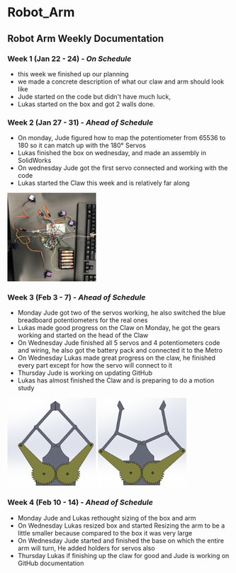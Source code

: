 # Robot_Arm

## Robot Arm Weekly Documentation

### Week 1 (Jan 22 - 24) - *On Schedule*

* this week we finished up our planning
* we made a concrete description of what our claw and arm should look like
* Jude started on the code but didn't have much luck,
* Lukas started on the box and got 2 walls done.

### Week 2 (Jan 27 - 31) - *Ahead of Schedule*

* On monday, Jude figured how to map the potentiometer from 65536 to 180 so it can match up with the 180° Servos
* Lukas finished the box on wednesday, and made an assembly in SolidWorks
* On wednesday Jude got the first servo connected and working with the code
* Lukas started the Claw this week and is relatively far along

<img src="Media/Wiring_Battery_Pack.jpg" width="200" height="200">


### Week 3 (Feb 3 - 7) - *Ahead of Schedule*

* Monday Jude got two of the servos working, he also switched the blue breadboard potentiometers for the real ones
* Lukas made good progress on the Claw on Monday, he got the gears working and started on the head of the Claw
* On Wednesday Jude finished all 5 servos and 4 potentiometers code and wiring, he also got the battery pack and connected it to the Metro
* On Wednesday Lukas made great progress on the claw, he finished every part except for how the servo will connect to it
* Thursday Jude is working on updating GitHub
* Lukas has almost finished the Claw and is preparing to do a motion study

<img src="Media/Claw_Closed_Image.png" width="200" height="200">    <img src="Media/Claw_Open_Image.png" width="200" height="200">

### Week 4 (Feb 10 - 14) - *Ahead of Schedule*

* Monday Jude and Lukas rethought sizing of the box and arm
* On Wednesday Lukas resized box and started Resizing the arm to be a little smaller because compared to the box it was very large
* On Wednesday Jude started and finished the base on which the entire arm will turn, He added holders for servos also
* Thursday Lukas if finishing up the claw for good and Jude is working on GitHub documentation

